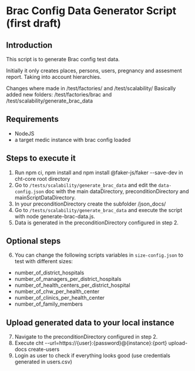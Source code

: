 # Brac Config Data Generator Script (first draft)

## Introduction

This script is to generate Brac config test data.

Initially it only creates places, persons, users, pregnancy and assesment report. Taking into account hierarchies.

Changes where made in /test/factories/ and /test/scalability/
Basically added new folders:
/test/factories/brac and /test/scalability/generate_brac_data

## Requirements

- NodeJS
- a target medic instance with brac config loaded


## Steps to execute it
1. Run npm ci, npm install and npm install @faker-js/faker --save-dev in cht-core root directory
2. Go to `/tests/scalability/generate_brac_data` and edit the `data-config.json` doc with the main dataDirectory, preconditionDirectory and mainScriptDataDirectory.
3. In your preconditionDirectory create the subfolder /json_docs/
4. Go to `/tests/scalability/generate_brac_data` and execute the script with node generate-brac-data.js.
5. Data is generated in the preconditionDirectory configured in step 2.

## Optional steps
6. You can change the following scripts variables in `size-config.json` to test with different sizes:
- number_of_district_hospitals
- number_of_managers_per_district_hospitals
- number_of_health_centers_per_district_hospital
- number_of_chw_per_health_center
- number_of_clinics_per_health_center
- number_of_family_members

## Upload generated data to your local instance
7. Navigate to the preconditionDirectory configured in step 2.
8. Execute cht --url=https://{user}:{password}@{instance}:{port} upload-docs create-users
9. Login as user to check if everything looks good (use credentials generated in users.csv)
